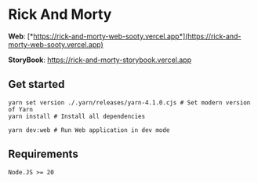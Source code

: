 # Rick And Morty

**Web**: [*https://rick-and-morty-web-sooty.vercel.app*](https://rick-and-morty-web-sooty.vercel.app)

**StoryBook**: <https://rick-and-morty-storybook.vercel.app>

## Get started

```
yarn set version ./.yarn/releases/yarn-4.1.0.cjs # Set modern version of Yarn
yarn install # Install all dependencies

yarn dev:web # Run Web application in dev mode
```

## Requirements

```
Node.JS >= 20
```